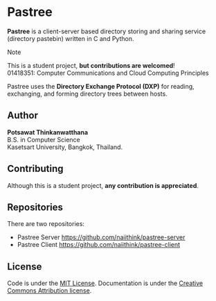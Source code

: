 # Pastree

**Pastree** is a client-server based directory storing and sharing service
(directory pastebin) written in C and Python.

> [!NOTE]  
> This is a student project, **but contributions are welcomed**!  
> 01418351: Computer Communications and Cloud Computing Principles

Pastree uses the **Directory Exchange Protocol (DXP)** for reading,
exchanging, and forming directory trees between hosts.

## Author

**Potsawat Thinkanwatthana**  
B.S. in Computer Science  
Kasetsart University, Bangkok, Thailand.

## Contributing

Although this is a student project, **any contribution is appreciated**.

## Repositories

There are two repositories:

- Pastree Server <https://github.com/naiithink/pastree-server>
- Pastree Client <https://github.com/naiithink/pastree-client>

## License

Code is under the [MIT License](LICENSE).
Documentation is under the [Creative Commons Attribution license](https://creativecommons.org/licenses/by/4.0/).
